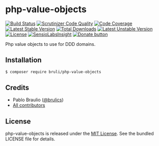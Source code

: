 php-value-objects
=================
[![Build Status](https://travis-ci.org/bruli/php-value-objects.svg?branch=master)](https://travis-ci.org/bruli/php-value-objects)
[![Scrutinizer Code Quality](https://scrutinizer-ci.com/g/bruli/php-value-objects/badges/quality-score.png?b=master)](https://scrutinizer-ci.com/g/bruli/php-value-objects/?branch=master)
[![Code Coverage](https://scrutinizer-ci.com/g/bruli/php-value-objects/badges/coverage.png?b=master)](https://scrutinizer-ci.com/g/bruli/php-value-objects/?branch=master)
[![Latest Stable Version](https://poser.pugx.org/bruli/php-value-objects/v/stable)](https://packagist.org/packages/bruli/php-value-objects)
[![Total Downloads](https://poser.pugx.org/bruli/php-value-objects/downloads)](https://packagist.org/packages/bruli/php-value-objects)
[![Latest Unstable Version](https://poser.pugx.org/bruli/php-value-objects/v/unstable)](https://packagist.org/packages/bruli/php-value-objects)
[![License](https://poser.pugx.org/bruli/php-value-objects/license)](https://packagist.org/packages/bruli/php-value-objects)
[![SensioLabsInsight](https://insight.sensiolabs.com/projects/bb531dff-0f8b-435c-9964-2f0076c1d1c6/mini.png)](https://insight.sensiolabs.com/projects/bb531dff-0f8b-435c-9964-2f0076c1d1c6)
[![Donate button](https://www.paypalobjects.com/en_US/i/btn/btn_donate_SM.gif)](https://www.paypal.me/brulics)

Php value objects to use for DDD domains.

## Installation

```bash
$ composer require bruli/php-value-objects
```

## Credits

* Pablo Braulio ([@brulics](https://twitter.com/brulics))
* [All contributors](https://github.com/bruli/php-value-objects/graphs/contributors)

## License

php-value-objects is released under the [MIT License](https://opensource.org/licenses/MIT). See the bundled LICENSE file for details.

